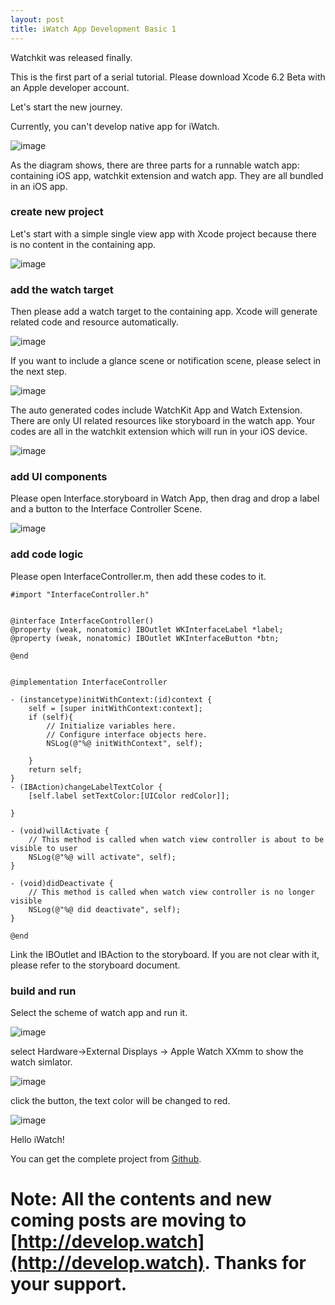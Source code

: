 ```yaml
---
layout: post
title: iWatch App Development Basic 1
---
```


Watchkit was released finally.

This is the first part of a serial tutorial.
Please download Xcode 6.2 Beta with an Apple developer account.

Let's start the new journey.

Currently, you can't develop native app for iWatch.

![image](http://nilstack.github.io/public/image/target_structure_2x.png)

As the diagram shows, there are three parts for a runnable watch app: containing iOS app, watchkit extension and watch app. They are all bundled in an iOS app.

### create new project

Let's start with a simple single view app with Xcode project because there is no content in the containing app.

![image](http://nilstack.github.io/public/image/create_new_project.png)


### add the watch target

Then please add a watch target to the containing app. Xcode will generate related code and resource automatically.

![image](http://nilstack.github.io/public/image/add_watch_target.png)

If you want to include a glance scene or notification scene, please select in the next step.

![image](http://nilstack.github.io/public/image/check_glance_and_notification.png)

The auto generated codes include WatchKit App and Watch  Extension. There are only UI related resources like storyboard in the watch app. Your codes are all in the watchkit extension which will run in your iOS device.

![image](http://nilstack.github.io/public/image/auto_generated_codes.png)


### add UI components

Please open Interface.storyboard in Watch App, then drag and drop a label and a button to the Interface Controller Scene.

![image](http://nilstack.github.io/public/image/add_ui_components.png)

### add code logic

Please open InterfaceController.m, then add these codes to it.

    #import "InterfaceController.h"


	@interface InterfaceController()
	@property (weak, nonatomic) IBOutlet WKInterfaceLabel *label;
	@property (weak, nonatomic) IBOutlet WKInterfaceButton *btn;
	
	@end
	
	
	@implementation InterfaceController
	
	- (instancetype)initWithContext:(id)context {
	    self = [super initWithContext:context];
	    if (self){
	        // Initialize variables here.
	        // Configure interface objects here.
	        NSLog(@"%@ initWithContext", self);
	        
	    }
	    return self;
	}
	- (IBAction)changeLabelTextColor {
	    [self.label setTextColor:[UIColor redColor]];
	
	}
	
	- (void)willActivate {
	    // This method is called when watch view controller is about to be visible to user
	    NSLog(@"%@ will activate", self);
	}
	
	- (void)didDeactivate {
	    // This method is called when watch view controller is no longer visible
	    NSLog(@"%@ did deactivate", self);
	}
	
	@end


Link the IBOutlet and IBAction to the storyboard. If you are not clear with it, please refer to the storyboard document.

### build and run

Select the scheme of watch app and run it.

![image](http://nilstack.github.io/public/image/select_scheme.png)

select Hardware->External Displays -> Apple Watch XXmm to  show the watch simlator.

![image](http://nilstack.github.io/public/image/watch_sim_before.png)

click the button, the text color will be changed to red.

![image](http://nilstack.github.io/public/image/watch_sim_after.png)

Hello iWatch!

You can get the complete project from [Github](https://github.com/NilStack/FirstWatch).

# Note: All the contents and new coming posts are moving to [http://develop.watch](http://develop.watch). Thanks for your support.



 
